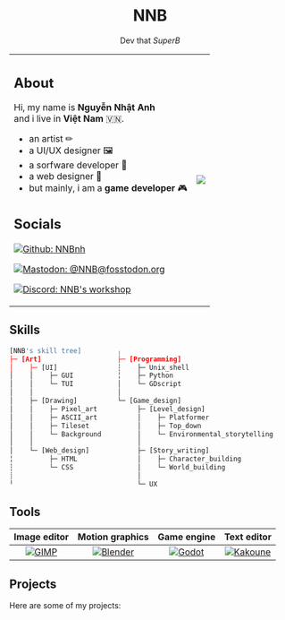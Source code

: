 <h1 align="center"><b>NNB</b></h1>
<p align="center">Dev that <i>SuperB</i></p>

<table>
  <tr>
    <td>
      <h2>About</h2>
      <p>Hi, my name is <b>Nguyễn Nhật Anh</b> <br> and i live in <b>Việt Nam</b> 🇻🇳.</p>
      <ul>
        <li>an artist ✏</li>
        <li>a UI/UX designer 🖼</li>
        <li>a sorfware developer 💾</li>
        <li>a web designer 📕</li>
        <li>but mainly, i am a <b>game developer</b> 🎮</li>
      </ul>  
     <h2>Socials</h2>
        <p>
  
  [![Github: NNBnh](https://img.shields.io/github/followers/NNBnh?color=%2324292E&label=github%20NNBnh&logo=github&logoColor=%23FFFFFF&style=for-the-badge)](https://github.com/NNBnh)

  [![Mastodon: @NNB@fosstodon.org](https://img.shields.io/mastodon/follow/255593?color=%233088D4&domain=https%3A%2F%2Ffosstodon.org&label=mastodon%20%40NNB%20%40fosstodon.org&logo=mastodon&logoColor=%23FFFFFF&style=for-the-badge)](https://fosstodon.org/web/accounts/255593)

  [![Discord: NNB's workshop](https://img.shields.io/discord/740843363343007754?color=%236E84D2&label=discord%20NNB%27s%20workshop&logo=discord&logoColor=%23FFFFFF&style=for-the-badge)](https://discord.gg/vJ22XK)
 
</p>
      </td>   
     <td>
      <img src="https://avatars0.githubusercontent.com/u/43980777?s=460&u=fdf2d4520a972f48c052d314034f9272352f945f&v=4">
     </td>
   </tr>
</table>

## Skills
```python
[NNB's skill tree]         ╷
├─ [Art]                   ├─ [Programming]
│    ├─ [UI]               ┆    ├─ Unix_shell
│    │    ├─ GUI           ╎    ├─ Python
│    │    └─ TUI           │    └─ GDscript
│    │                     │
│    ├─ [Drawing]          └─ [Game_design]
│    │    ├─ Pixel_art          ├─ [Level_design]
│    │    ├─ ASCII_art          │    ├─ Platformer
│    │    ├─ Tileset            │    ├─ Top_down
│    │    └─ Background         │    └─ Environmental_storytelling
│    │                          │
│    └─ [Web_design]            ├─ [Story_writing]
╎         ├─ HTML               │    ├─ Character_building
┆         └─ CSS                │    └─ World_building
┊                               │
╵                               └─ UX
```

## Tools

| Image editor | Motion graphics | Game engine | Text editor |
|:-:|:-:|:-:|:-:|
| [![GIMP](https://www.gimp.org/images/frontpage/wilber-big.png)](https://www.gimp.org/) | [![Blender](https://download.blender.org/branding/blender_logo.png)](https://www.blender.org/) | [![Godot](https://godotengine.org/themes/godotengine/assets/logo.svg)](https://godotengine.org) | [![Kakoune](https://kakoune.org/img/kakoune_logo_full.png)](https://kakoune.org/) |

## Projects
Here are some of my projects:
